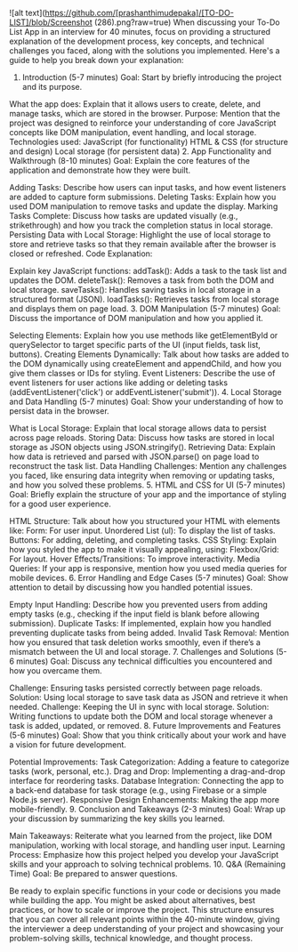 ![alt text](https://github.com/[prashanthimudepaka]/[TO-DO-LIST]/blob/Screenshot (286).png?raw=true)
When discussing your To-Do List App in an interview for 40 minutes, focus on providing a structured explanation of the development process, key concepts, and technical challenges you faced, along with the solutions you implemented. Here's a guide to help you break down your explanation:

1. Introduction (5-7 minutes)
Goal: Start by briefly introducing the project and its purpose.

What the app does: Explain that it allows users to create, delete, and manage tasks, which are stored in the browser.
Purpose: Mention that the project was designed to reinforce your understanding of core JavaScript concepts like DOM manipulation, event handling, and local storage.
Technologies used:
JavaScript (for functionality)
HTML & CSS (for structure and design)
Local storage (for persistent data)
2. App Functionality and Walkthrough (8-10 minutes)
Goal: Explain the core features of the application and demonstrate how they were built.

Adding Tasks: Describe how users can input tasks, and how event listeners are added to capture form submissions.
Deleting Tasks: Explain how you used DOM manipulation to remove tasks and update the display.
Marking Tasks Complete: Discuss how tasks are updated visually (e.g., strikethrough) and how you track the completion status in local storage.
Persisting Data with Local Storage: Highlight the use of local storage to store and retrieve tasks so that they remain available after the browser is closed or refreshed.
Code Explanation:

Explain key JavaScript functions:
addTask(): Adds a task to the task list and updates the DOM.
deleteTask(): Removes a task from both the DOM and local storage.
saveTasks(): Handles saving tasks in local storage in a structured format (JSON).
loadTasks(): Retrieves tasks from local storage and displays them on page load.
3. DOM Manipulation (5-7 minutes)
Goal: Discuss the importance of DOM manipulation and how you applied it.

Selecting Elements: Explain how you use methods like getElementById or querySelector to target specific parts of the UI (input fields, task list, buttons).
Creating Elements Dynamically: Talk about how tasks are added to the DOM dynamically using createElement and appendChild, and how you give them classes or IDs for styling.
Event Listeners: Describe the use of event listeners for user actions like adding or deleting tasks (addEventListener('click') or addEventListener('submit')).
4. Local Storage and Data Handling (5-7 minutes)
Goal: Show your understanding of how to persist data in the browser.

What is Local Storage: Explain that local storage allows data to persist across page reloads.
Storing Data: Discuss how tasks are stored in local storage as JSON objects using JSON.stringify().
Retrieving Data: Explain how data is retrieved and parsed with JSON.parse() on page load to reconstruct the task list.
Data Handling Challenges: Mention any challenges you faced, like ensuring data integrity when removing or updating tasks, and how you solved these problems.
5. HTML and CSS for UI (5-7 minutes)
Goal: Briefly explain the structure of your app and the importance of styling for a good user experience.

HTML Structure: Talk about how you structured your HTML with elements like:
Form: For user input.
Unordered List (ul): To display the list of tasks.
Buttons: For adding, deleting, and completing tasks.
CSS Styling: Explain how you styled the app to make it visually appealing, using:
Flexbox/Grid: For layout.
Hover Effects/Transitions: To improve interactivity.
Media Queries: If your app is responsive, mention how you used media queries for mobile devices.
6. Error Handling and Edge Cases (5-7 minutes)
Goal: Show attention to detail by discussing how you handled potential issues.

Empty Input Handling: Describe how you prevented users from adding empty tasks (e.g., checking if the input field is blank before allowing submission).
Duplicate Tasks: If implemented, explain how you handled preventing duplicate tasks from being added.
Invalid Task Removal: Mention how you ensured that task deletion works smoothly, even if there’s a mismatch between the UI and local storage.
7. Challenges and Solutions (5-6 minutes)
Goal: Discuss any technical difficulties you encountered and how you overcame them.

Challenge: Ensuring tasks persisted correctly between page reloads.
Solution: Using local storage to save task data as JSON and retrieve it when needed.
Challenge: Keeping the UI in sync with local storage.
Solution: Writing functions to update both the DOM and local storage whenever a task is added, updated, or removed.
8. Future Improvements and Features (5-6 minutes)
Goal: Show that you think critically about your work and have a vision for future development.

Potential Improvements:
Task Categorization: Adding a feature to categorize tasks (work, personal, etc.).
Drag and Drop: Implementing a drag-and-drop interface for reordering tasks.
Database Integration: Connecting the app to a back-end database for task storage (e.g., using Firebase or a simple Node.js server).
Responsive Design Enhancements: Making the app more mobile-friendly.
9. Conclusion and Takeaways (2-3 minutes)
Goal: Wrap up your discussion by summarizing the key skills you learned.

Main Takeaways: Reiterate what you learned from the project, like DOM manipulation, working with local storage, and handling user input.
Learning Process: Emphasize how this project helped you develop your JavaScript skills and your approach to solving technical problems.
10. Q&A (Remaining Time)
Goal: Be prepared to answer questions.

Be ready to explain specific functions in your code or decisions you made while building the app.
You might be asked about alternatives, best practices, or how to scale or improve the project.
This structure ensures that you can cover all relevant points within the 40-minute window, giving the interviewer a deep understanding of your project and showcasing your problem-solving skills, technical knowledge, and thought process.
